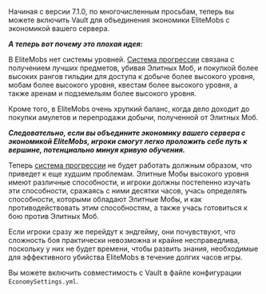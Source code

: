 Начиная с версии 7.1.0, по многочисленным просьбам, теперь вы можете включить Vault для объединения экономики EliteMobs с экономикой вашего сервера.

***А теперь вот почему это плохая идея:***

В EliteMobs нет системы уровней. [Система прогрессии]($language$/elitemobs/understanding_the_basics_of_elitemobs.md) связана с получением лучших предметов, убивая Элитных Моб, и покупкой более высоких рангов гильдии для доступа к добыче более высокого уровня, мобам более высокого уровня, квестам более высокого уровня, а также аренам и подземельям более высокого уровня.

Кроме того, в EliteMobs очень хрупкий баланс, когда дело доходит до покупки амулетов и перепродажи добычи, полученной от Элитных Моб.

***Следовательно, если вы объедините экономику вашего сервера с экономикой EliteMobs, игроки смогут легко проложить себе путь к вершине, потенциально минуя кривую обучения.***

Теперь [система прогрессии]($language$/elitemobs/understanding_the_basics_of_elitemobs.md) не будет работать должным образом, что приведет к еще худшим проблемам. Элитные Мобы высокого уровня имеют различные способности, и игроки должны постепенно изучать эти способности, сражаясь с ними десятки часов, учась определять способности, которыми обладают Элитные Мобы, и как противодействовать этим способностям, а также учась готовиться к бою против Элитных Моб.

Если игроки сразу же перейдут к эндгейму, они почувствуют, что сложность боя практически невозможна и крайне несправедлива, поскольку у них не будет времени, чтобы развить знания, необходимые для эффективного убийства EliteMobs в течение долгих часов игры.

Вы можете включить совместимость с Vault в файле конфигурации `EconomySettings.yml`.

